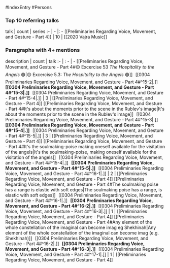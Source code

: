 #IndexEntry #Persons

### Top 10 referring talks
talk | count | series
:- | - |: -
[[Preliminaries Regarding Voice, Movement, and Gesture - Part 4]] | 10 | [[2020 Vajra Music]]

### Paragraphs with 4+ mentions
description | count | talk
:- | : - | -
[[Preliminaries Regarding Voice, Movement, and Gesture - Part 4#🟡 Excercise 53 _The Hospitality to the Angels_ 🟢\|🟡 Excercise 5.3: _The Hospitality to the Angels_ 🟢]] &nbsp;&nbsp;[[0304 Preliminaries Regarding Voice, Movement, and Gesture - Part 4#^15-2\|.]] &nbsp; **[[0304 Preliminaries Regarding Voice, Movement, and Gesture - Part 4#^15-3\|.]]** &nbsp; [[0304 Preliminaries Regarding Voice, Movement, and Gesture - Part 4#^15-4\|.]] | 3 | [[Preliminaries Regarding Voice, Movement, and Gesture - Part 4]]
[[Preliminaries Regarding Voice, Movement, and Gesture - Part 4#It's about the moments prior to the scene in the Rublev's image\|It's about the moments prior to the scene in the Rublev's image]] &nbsp;&nbsp;[[0304 Preliminaries Regarding Voice, Movement, and Gesture - Part 4#^15-3\|.]] &nbsp; **[[0304 Preliminaries Regarding Voice, Movement, and Gesture - Part 4#^15-4\|.]]** &nbsp; [[0304 Preliminaries Regarding Voice, Movement, and Gesture - Part 4#^15-5\|.]] | 3 | [[Preliminaries Regarding Voice, Movement, and Gesture - Part 4]]
[[Preliminaries Regarding Voice, Movement, and Gesture - Part 4#It's the soulmaking-poise making oneself available for the visitation of the angels\|It's the soulmaking-poise, making oneself available for the visitation of the angels]] &nbsp;&nbsp;[[0304 Preliminaries Regarding Voice, Movement, and Gesture - Part 4#^15-4\|.]] &nbsp; **[[0304 Preliminaries Regarding Voice, Movement, and Gesture - Part 4#^15-5\|.]]** &nbsp; [[0304 Preliminaries Regarding Voice, Movement, and Gesture - Part 4#^16-1\|.]] | 2 | [[Preliminaries Regarding Voice, Movement, and Gesture - Part 4]]
[[Preliminaries Regarding Voice, Movement, and Gesture - Part 4#The soulmaking poise has a range is elastic with soft edges\|The soulmaking poise has a range, is elastic with soft edges]] &nbsp;&nbsp;[[0304 Preliminaries Regarding Voice, Movement, and Gesture - Part 4#^16-1\|.]] &nbsp; **[[0304 Preliminaries Regarding Voice, Movement, and Gesture - Part 4#^16-2\|.]]** &nbsp; [[0304 Preliminaries Regarding Voice, Movement, and Gesture - Part 4#^16-3\|.]] | 1 | [[Preliminaries Regarding Voice, Movement, and Gesture - Part 4]]
[[Preliminaries Regarding Voice, Movement, and Gesture - Part 4#Any element of the whole constellation of the imaginal can become imag eg Shekhinah\|Any element of the whole constellation of the imaginal can become imag (e.g. Shekhinah)]] &nbsp;&nbsp;[[0304 Preliminaries Regarding Voice, Movement, and Gesture - Part 4#^16-2\|.]] &nbsp; **[[0304 Preliminaries Regarding Voice, Movement, and Gesture - Part 4#^16-3\|.]]** &nbsp; [[0304 Preliminaries Regarding Voice, Movement, and Gesture - Part 4#^17-1\|.]] | 1 | [[Preliminaries Regarding Voice, Movement, and Gesture - Part 4]]

